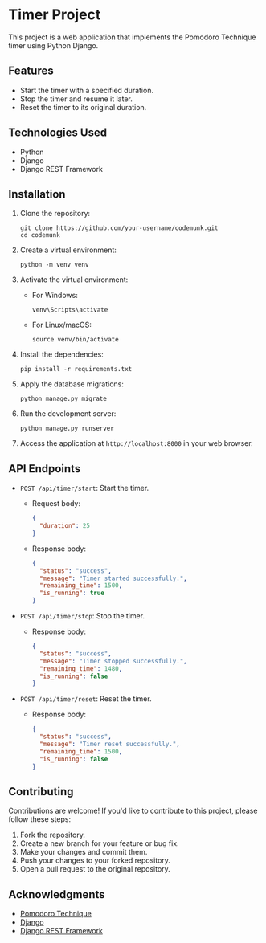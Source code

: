 # Timer Project

This project is a web application that implements the Pomodoro Technique timer using Python Django.

## Features

- Start the timer with a specified duration.
- Stop the timer and resume it later.
- Reset the timer to its original duration.

## Technologies Used

- Python
- Django
- Django REST Framework

## Installation

1. Clone the repository:
   ```shell
   git clone https://github.com/your-username/codemunk.git
   cd codemunk
   ```

2. Create a virtual environment:
   ```shell
   python -m venv venv
   ```

3. Activate the virtual environment:
   - For Windows:
     ```shell
     venv\Scripts\activate
     ```
   - For Linux/macOS:
     ```shell
     source venv/bin/activate
     ```

4. Install the dependencies:
   ```shell
   pip install -r requirements.txt
   ```

5. Apply the database migrations:
   ```shell
   python manage.py migrate
   ```

6. Run the development server:
   ```shell
   python manage.py runserver
   ```

7. Access the application at `http://localhost:8000` in your web browser.

## API Endpoints

- `POST /api/timer/start`: Start the timer.
  - Request body:
    ```json
    {
      "duration": 25
    }
    ```
  - Response body:
    ```json
    {
      "status": "success",
      "message": "Timer started successfully.",
      "remaining_time": 1500,
      "is_running": true
    }
    ```

- `POST /api/timer/stop`: Stop the timer.
  - Response body:
    ```json
    {
      "status": "success",
      "message": "Timer stopped successfully.",
      "remaining_time": 1480,
      "is_running": false
    }
    ```

- `POST /api/timer/reset`: Reset the timer.
  - Response body:
    ```json
    {
      "status": "success",
      "message": "Timer reset successfully.",
      "remaining_time": 1500,
      "is_running": false
    }
    ```

## Contributing

Contributions are welcome! If you'd like to contribute to this project, please follow these steps:

1. Fork the repository.
2. Create a new branch for your feature or bug fix.
3. Make your changes and commit them.
4. Push your changes to your forked repository.
5. Open a pull request to the original repository.


## Acknowledgments

- [Pomodoro Technique](https://en.wikipedia.org/wiki/Pomodoro_Technique)
- [Django](https://www.djangoproject.com/)
- [Django REST Framework](https://www.django-rest-framework.org/)
